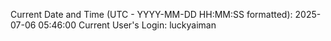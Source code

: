 Current Date and Time (UTC - YYYY-MM-DD HH:MM:SS formatted): 2025-07-06 05:46:00
Current User's Login: luckyaiman
